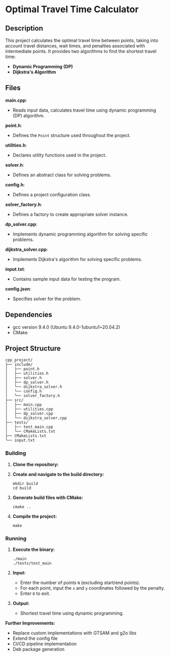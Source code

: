 # Optimal Travel Time Calculator

## Description

This project calculates the optimal travel time between points, taking into account travel distances, wait times, and penalties associated with intermediate points. It provides two algorithms to find the shortest travel time:

- **Dynamic Programming (DP)**
- **Dijkstra's Algorithm**

## Files

**main.cpp**:
- Reads input data, calculates travel time using dynamic programming (DP) algorithm.

**point.h**:
- Defines the `Point` structure used throughout the project.

**utilities.h**:
- Declares utility functions used in the project.

**solver.h**:
- Defines an abstract class for solving problems.

**config.h**:
- Defines a project configuration class.

**solver_factory.h**:
- Defines a factory to create appropriate solver instance.

**dp_solver.cpp**:
- Implements dynamic programming algorithm for solving specific problems.

**dijkstra_solver.cpp**:
- Implements Dijkstra's algorithm for solving specific problems.

**input.txt**:
- Contains sample input data for testing the program.

**config.json**:
- Specifies solver for the problem.

## Dependencies

- gcc version 9.4.0 (Ubuntu 9.4.0-1ubuntu1~20.04.2) 
- CMake

## Project Structure
```
cpp_project/
├── include/
│   ├── point.h
│   ├── utilities.h
│   ├── solver.h
│   ├── dp_solver.h
│   └── dijkstra_solver.h
│   └── config.h
│   └── solver_factory.h
├── src/
│   ├── main.cpp
│   ├── utilities.cpp
│   ├── dp_solver.cpp
│   └── dijkstra_solver.cpp
├── tests/
│   ├── test_main.cpp
│   └── CMakeLists.txt
├── CMakeLists.txt
└── input.txt
```
### Building

1. **Clone the repository:**


2. **Create and navigate to the build directory:**
    ```
    mkdir build
    cd build
    ```

3. **Generate build files with CMake:**
    ```
    cmake ..
    ```

4. **Compile the project:**
    ```
    make
    ```
### Running

1. **Execute the binary:**
    ```
    ./main
    ./tests/test_main
    ```

2. **Input:**
   - Enter the number of points `N` (excluding start/end points).
   - For each point, input the `x` and `y` coordinates followed by the penalty.
   - Enter `0` to exit.

3. **Output:**
   - Shortest travel time using dynamic programming.

**Further Improvements:**
- Replace custom implementations with GTSAM and g2o libs 
- Extend the config file
- CI/CD pipeline implementation
- Deb package generation
    
